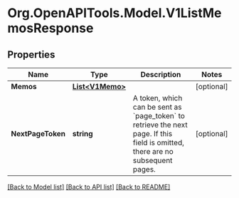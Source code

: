 # Org.OpenAPITools.Model.V1ListMemosResponse

## Properties

Name | Type | Description | Notes
------------ | ------------- | ------------- | -------------
**Memos** | [**List&lt;V1Memo&gt;**](V1Memo.md) |  | [optional] 
**NextPageToken** | **string** | A token, which can be sent as &#x60;page_token&#x60; to retrieve the next page. If this field is omitted, there are no subsequent pages. | [optional] 

[[Back to Model list]](../README.md#documentation-for-models) [[Back to API list]](../README.md#documentation-for-api-endpoints) [[Back to README]](../README.md)

